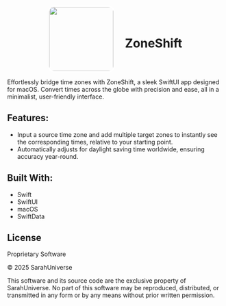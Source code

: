 <div align="center">
  <img src="https://raw.githubusercontent.com/SarahUniverse/ZoneShift/78689e6ab66dbfd78d82fe75d8c664602b591ba0/ZoneShift/ZoneShift/Assets.xcassets/AppIcon.appiconset/1024.png" width="150" style="border: 3px solid white; border-radius: 15px; vertical-align: middle; margin-right: 20px;">
  <h1 style="display: inline-block; vertical-align: middle;">ZoneShift</h1>
</div>

Effortlessly bridge time zones with ZoneShift, a sleek SwiftUI app designed for macOS. Convert times across the globe with precision and ease, all in a minimalist, user-friendly interface.

## Features:
- Input a source time zone and add multiple target zones to instantly see the corresponding times, relative to your starting point.  
- Automatically adjusts for daylight saving time worldwide, ensuring accuracy year-round.

## Built With:
- Swift 
- SwiftUI
- macOS
- SwiftData

## License
Proprietary Software

© 2025 SarahUniverse

This software and its source code are the exclusive property of SarahUniverse.
No part of this software may be reproduced, distributed, or transmitted in any form or by any means without prior written permission.
